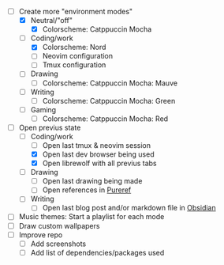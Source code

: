 
- [ ] Create more "environment modes"
  - [x] Neutral/"off"
    - [x] Colorscheme: Catppuccin Mocha
  - [ ] Coding/work
    - [x] Colorscheme: Nord
    - [ ] Neovim configuration
    - [ ] Tmux configuration
  - [ ] Drawing
    - [ ] Colorscheme: Catppuccin Mocha: Mauve
  - [ ] Writing
      - [ ] Colorscheme: Catppuccin Mocha: Green
  - [ ] Gaming
      - [ ] Colorscheme: Catppuccin Mocha: Red
  
- [ ] Open previus state
  - [ ] Coding/work
    - [ ] Open last tmux & neovim session
    - [x] Open last dev browser being used
    - [x] Open librewolf with all previus tabs
  - [ ] Drawing
    - [ ] Open last drawing being made
    - [ ] Open references in [Pureref](https://www.pureref.com/)
  - [ ] Writing
    - [ ] Open last blog post and/or markdown file in [Obsidian](https://obsidian.md/)

- [ ] Music themes: Start a playlist for each mode
- [ ] Draw custom wallpapers
- [ ] Improve repo
  - [ ] Add screenshots
  - [ ] Add list of dependencies/packages used